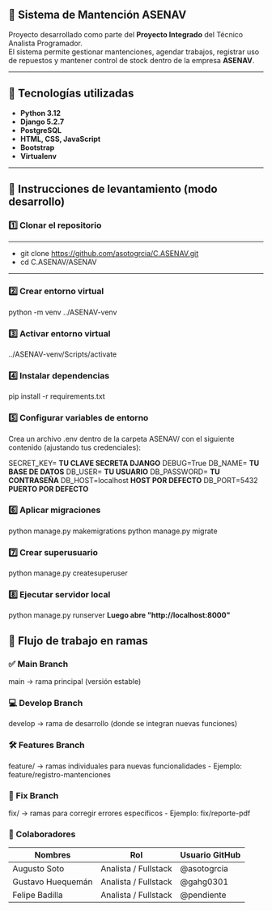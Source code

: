 ## 🚢 Sistema de Mantención ASENAV

Proyecto desarrollado como parte del **Proyecto Integrado** del Técnico Analista Programador.  
El sistema permite gestionar mantenciones, agendar trabajos, registrar uso de repuestos y mantener control de stock dentro de la empresa **ASENAV**.

---

## 🧠 Tecnologías utilizadas

- **Python 3.12**
- **Django 5.2.7**
- **PostgreSQL**
- **HTML, CSS, JavaScript**
- **Bootstrap**
- **Virtualenv**

---

## 🚀 Instrucciones de levantamiento (modo desarrollo)

### 1️⃣ Clonar el repositorio
---
- git clone https://github.com/asotogrcia/C.ASENAV.git
- cd C.ASENAV/ASENAV
---

### 2️⃣ Crear entorno virtual
python -m venv ../ASENAV-venv

### 3️⃣ Activar entorno virtual
../ASENAV-venv/Scripts/activate


### 4️⃣ Instalar dependencias
pip install -r requirements.txt


### 5️⃣ Configurar variables de entorno
Crea un archivo .env dentro de la carpeta ASENAV/ con el siguiente contenido (ajustando tus credenciales):

SECRET_KEY= **TU CLAVE SECRETA DJANGO**
DEBUG=True
DB_NAME= **TU BASE DE DATOS**
DB_USER= **TU USUARIO**
DB_PASSWORD= **TU CONTRASEÑA**
DB_HOST=localhost **HOST POR DEFECTO**
DB_PORT=5432 **PUERTO POR DEFECTO**

### 6️⃣ Aplicar migraciones
python manage.py makemigrations
python manage.py migrate


### 7️⃣ Crear superusuario
python manage.py createsuperuser


### 8️⃣ Ejecutar servidor local
python manage.py runserver
**Luego abre "http://localhost:8000"**


## 🌿 Flujo de trabajo en ramas

### ✅ Main Branch
main → rama principal (versión estable)

### 💻 Develop Branch
develop → rama de desarrollo (donde se integran nuevas funciones)

### 🛠️ Features Branch
feature/ → ramas individuales para nuevas funcionalidades
    - Ejemplo: feature/registro-mantenciones

### 🔩 Fix Branch
fix/ → ramas para corregir errores específicos
    - Ejemplo: fix/reporte-pdf


### 🧩 Colaboradores

|       Nombres         |          Rol           |Usuario GitHub|
|-----------------------|------------------------|--------------|
|      Augusto Soto     | Analista / Fullstack   | @asotogrcia  |
|   Gustavo Huequemán   | Analista / Fullstack   |  @gahg0301   |
|     Felipe Badilla    | Analista / Fullstack   | @pendiente   |